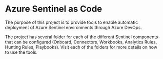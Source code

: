 # Azure Sentinel as Code

The purpose of this project is to provide tools to enable automatic deployment of Azure Sentinel environments through Azure DevOps.

The project has several folder for each of the different Sentinel components that can be configured (Onboard, Connectors, Workbooks, Analytics Rules, Hunting Rules, Playbooks). Visit each of the folders for more details on how to use the tools.